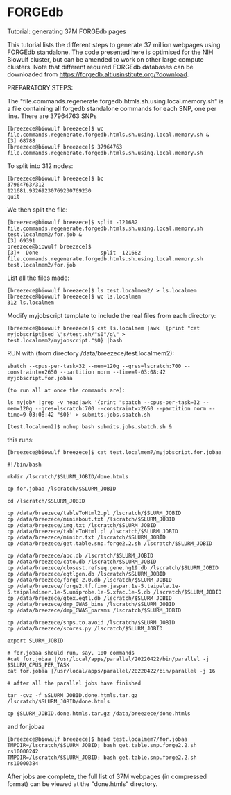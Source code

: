 # FORGEdb
Tutorial: generating 37M FORGEdb pages 

This tutorial lists the different steps to generate 37 million webpages using FORGEdb standalone. The code presented here is optimised for the NIH Biowulf cluster, but can be amended to work on other large compute clusters. Note that different required FORGEdb databases can be downloaded from https://forgedb.altiusinstitute.org/?download. 

PREPARATORY STEPS:

The "file.commands.regenerate.forgedb.htmls.sh.using.local.memory.sh" is a file containing all forgedb standalone commands for each SNP, one per line. There are 37964763 SNPs

	[breezece@biowulf breezece]$ wc file.commands.regenerate.forgedb.htmls.sh.using.local.memory.sh &
	[3] 68788
	[breezece@biowulf breezece]$ 37964763 file.commands.regenerate.forgedb.htmls.sh.using.local.memory.sh

To split into 312 nodes:

	[breezece@biowulf breezece]$ bc 
	37964763/312
	121681.93269230769230769230
	quit

We then split the file:

	[breezece@biowulf breezece]$ split -121682 file.commands.regenerate.forgedb.htmls.sh.using.local.memory.sh test.localmem2/for.job &
	[3] 69391
	breezece@biowulf breezece]$ 
	[3]+  Done                    split -121682 file.commands.regenerate.forgedb.htmls.sh.using.local.memory.sh test.localmem2/for.job

List all the files made:

	[breezece@biowulf breezece]$ ls test.localmem2/ > ls.localmem
	[breezece@biowulf breezece]$ wc ls.localmem
	312 ls.localmem

Modify myjobscript template to include the real files from each directory:

	[breezece@biowulf breezece]$ cat ls.localmem |awk '{print "cat myjobscript|sed \"s/test.sh/"$0"/g\" > test.localmem2/myjobscript."$0}'|bash


RUN with (from directory /data/breezece/test.localmem2):

	sbatch --cpus-per-task=32 --mem=120g --gres=lscratch:700 --constraint=x2650 --partition norm --time=9-03:08:42 myjobscript.for.jobaa

	(to run all at once the commands are): 

	ls myjob* |grep -v head|awk '{print "sbatch --cpus-per-task=32 --mem=120g --gres=lscratch:700 --constraint=x2650 --partition norm --time=9-03:08:42 "$0}' > submits.jobs.sbatch.sh
	
	[test.localmem2]$ nohup bash submits.jobs.sbatch.sh & 

this runs:

	
	[breezece@biowulf breezece]$ cat test.localmem7/myjobscript.for.jobaa
	
	#!/bin/bash
	
	mkdir /lscratch/$SLURM_JOBID/done.htmls
	
	cp for.jobaa /lscratch/$SLURM_JOBID
	
	cd /lscratch/$SLURM_JOBID
	
	cp /data/breezece/tableToHtml2.pl /lscratch/$SLURM_JOBID
	cp /data/breezece/miniabout.txt /lscratch/$SLURM_JOBID
	cp /data/breezece/img.txt /lscratch/$SLURM_JOBID
	cp /data/breezece/tableToHtml.pl /lscratch/$SLURM_JOBID
	cp /data/breezece/minibr.txt /lscratch/$SLURM_JOBID
	cp /data/breezece/get.table.snp.forge2.2.sh /lscratch/$SLURM_JOBID
	
	cp /data/breezece/abc.db /lscratch/$SLURM_JOBID 
	cp /data/breezece/cato.db /lscratch/$SLURM_JOBID 
	cp /data/breezece/closest.refseq.gene.hg19.db /lscratch/$SLURM_JOBID 
	cp /data/breezece/eqtlgen.db /lscratch/$SLURM_JOBID 
	cp /data/breezece/forge_2.0.db /lscratch/$SLURM_JOBID 
	cp /data/breezece/forge2.tf.fimo.jaspar.1e-5.taipale.1e-5.taipaledimer.1e-5.uniprobe.1e-5.xfac.1e-5.db /lscratch/$SLURM_JOBID 
	cp /data/breezece/gtex.eqtl.db /lscratch/$SLURM_JOBID
	cp /data/breezece/dmp_GWAS_bins /lscratch/$SLURM_JOBID
	cp /data/breezece/dmp_GWAS_params /lscratch/$SLURM_JOBID
	
	cp /data/breezece/snps.to.avoid /lscratch/$SLURM_JOBID
	cp /data/breezece/scores.py /lscratch/$SLURM_JOBID
	
	export SLURM_JOBID
	
	# for.jobaa should run, say, 100 commands
	#cat for.jobaa |/usr/local/apps/parallel/20220422/bin/parallel -j $SLURM_CPUS_PER_TASK
	cat for.jobaa |/usr/local/apps/parallel/20220422/bin/parallel -j 16
	
	# after all the parallel jobs have finished
	
	tar -cvz -f $SLURM_JOBID.done.htmls.tar.gz /lscratch/$SLURM_JOBID/done.htmls
	
	cp $SLURM_JOBID.done.htmls.tar.gz /data/breezece/done.htmls

and for.jobaa

	[breezece@biowulf breezece]$ head test.localmem7/for.jobaa
	TMPDIR=/lscratch/$SLURM_JOBID; bash get.table.snp.forge2.2.sh rs10000242
	TMPDIR=/lscratch/$SLURM_JOBID; bash get.table.snp.forge2.2.sh rs10000384

After jobs are complete, the full list of 37M webpages (in compressed format) can be viewed at the "done.htmls" directory.
 
